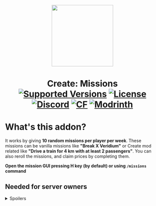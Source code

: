 <p align="center">
  <img width="200" src="https://kryeit.com/images/missions_logo.png">
</p>


<h1 align="center">Create: Missions  <br>
	<a href="https://www.curseforge.com/minecraft/mc-mods/missions/files"><img src="https://cf.way2muchnoise.eu/versions/missions.svg" alt="Supported Versions"></a>
	<a href="https://github.com/Kryeit/Missions/LICENSE"><img src="https://img.shields.io/github/license/Creators-of-Create/Create?style=flat&color=900c3f" alt="License"></a>
	<a href="https://discord.gg/3Mq6E2tRBU"><img src="https://img.shields.io/discord/1100446990590034041?color=5865f2&label=Discord&style=flat" alt="Discord"></a>
	<a href="https://www.curseforge.com/minecraft/mc-mods/missions"><img src="http://cf.way2muchnoise.eu/missions.svg" alt="CF"></a>
    <a href="https://modrinth.com/mod/missions"><img src="https://img.shields.io/modrinth/dt/missions?logo=modrinth&label=&suffix=%20&style=flat&color=242629&labelColor=5ca424&logoColor=1c1c1c" alt="Modrinth"></a>
    <br>
</h1>

# What's this addon?
It works by giving **10 random missions per player per week**. These missions can be vanilla missions like **"Break X Veridium"** or Create mod related like **"Drive a train for 4 km with at least 2 passengers"**. You can also reroll the missions, and claim prices by completing them.

**Open the mission GUI pressing H key (by default) or using `/missions` command**

## Needed for server owners
<details>
<summary>Spoilers</summary>

Select the currencies and their exchange in `config\missions\currency.json`

As an example with [Create: Numismatics](https://modrinth.com/mod/create-numismatics) it would look like this:

```json
[
  {"numismatics:spur": "8"},
  {"numismatics:bevel": "2"},
  {"numismatics:sprocket": "4"},
  {"numismatics:cog": "8"},
  {"numismatics:crown": "8"},
  {"numismatics:sun": "1"}
]
```

<details>
<summary>missions.json -> How to configure the missions? </summary>
This file can be found in `config\missions\missions.json`.
An example mission configuration:

```json
{
  "place": {
    "reward": {
      "amount": "2-23",
      "item": "numismatics:bevel"
    },
    "weight": 0.7,
    "missions": {
      "create:track_signal": "20-50",
      "#minecraft:logs": "20-50"
    },
    "titles": [
      "Example title"
    ]
  }
}
```

Ranges like 2-23 mean a number at random from 2 to 23, both included.
Mission example: Place 35 Acacia Log(s)
Reward example: 2-23 Iron Coin(s)

Action number is determined when you RECEIVE the mission, and rewards are determined when you COMPLETE the mission.

The "weight" is the chance of this mission to be selected. From 0 to 1.

You can add as many item id's to the "missions" bracket, and add as many titles to "titles" bracket, for a mission to be granted one item and one title, both randomly from those inside the bracket.

</details>
<details>
<summary>Mechanical Exchanger</summary>

<p align="center">
  <img width="200" src="https://cdn.modrinth.com/data/KN33kvHF/images/c3e00905e1082e33477a90274f27b09ec4919f3a.png">

The Mechanical Exchanger doesn't have a crafting recipe, and can only be obtained with a 5% chance (default) after completing a hard mission.

It lets you to exchange currencies from smaller to bigger currency. Depends on which rotation direction the shaft has. It also requires 100 rpm, and consumes much more SU.
</p>
</details>
</details>